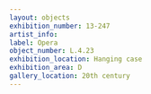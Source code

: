 ```yaml
---
layout: objects
exhibition_number: 13-247
artist_info: 
label: Opera
object_number: L.4.23
exhibition_location: Hanging case
exhibition_area: D
gallery_location: 20th century 
---
```

